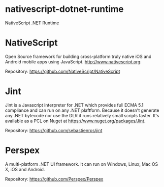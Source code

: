 # nativescript-dotnet-runtime
NativeScript .NET Runtime

# NativeScript
Open Source framework for building cross-platform truly native iOS and Android mobile apps using JavaScript. http://www.nativescript.org 

Repository: https://github.com/NativeScript/NativeScript

# Jint
Jint is a Javascript interpreter for .NET which provides full ECMA 5.1 compliance and can run on any .NET plaftform. Because it doesn't generate any .NET bytecode nor use the DLR it runs relatively small scripts faster. It's available as a PCL on Nuget at https://www.nuget.org/packages/Jint.

Repository: https://github.com/sebastienros/jint

# Perspex
A multi-platform .NET UI framework. It can run on Windows, Linux, Mac OS X, iOS and Android.

Repository: https://github.com/Perspex/Perspex